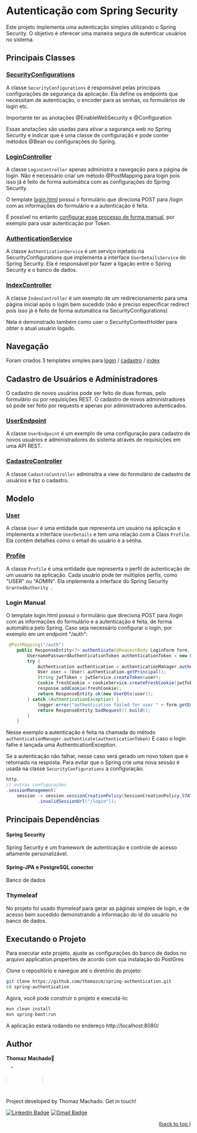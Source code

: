 # Autenticação com Spring Security

Este projeto implementa uma autenticação simples utilizando o Spring Security. O objetivo é oferecer uma maneira segura de autenticar usuários no sistema.

## Principais Classes

### [SecurityConfigurations](https://github.com/thomazcm/spring-authentication/blob/master/src/main/java/br/com/businesstec/springauthentication/config/SecurityConfigurations.java)

A classe `SecurityConfigurations` é responsável pelas principais configurações de segurança da aplicação. Ela define os endpoints que necessitam de autenticação, o encoder para as senhas, os formulários de login etc.

Importante ter as anotações @EnableWebSecurity e @Configuration

Essas anotações são usadas para ativar a segurança web no Spring Security e indicar que é uma classe de configuração e pode conter métodos @Bean ou configurações do Spring.

### [LoginController](https://github.com/thomazcm/spring-authentication/blob/master/src/main/java/br/com/businesstec/springauthentication/controller/LoginController.java)

A classe `LoginController` apenas administra a navegação para a página de login. Não é necessário criar um método @PostMapping para login pois isso já é feito de forma automática com as configurações do Spring Security.

O template [login.html](https://github.com/thomazcm/spring-authentication/blob/master/src/main/resources/templates/login.html) possui o formulário que direciona POST para /login com as informações do formulário e a autenticação é feita.

É possível no entanto [configurar esse processo de forma manual](#login-manual), por exemplo para usar autenticação por Token.


### [AuthenticationService](https://github.com/thomazcm/spring-authentication/blob/master/src/main/java/br/com/businesstec/springauthentication/config/AuthenticationService.java)

A classe `AuthenticationService` é um serviço injetado na SecurityConfigurations que implementa a interface `UserDetailsService` do Spring Security. Ela é responsável por fazer a ligação entre o Spring Security e o banco de dados.


### [IndexController](https://github.com/thomazcm/spring-authentication/blob/master/src/main/java/br/com/businesstec/springauthentication/controller/IndexController.java)

A classe `IndexController` é um exemplo de um redirecionamento para uma página inicial após o login bem sucedido (não é preciso especificar redirect pois isso já é feito de forma automática na SecurityConfigurations)

Nela é demonstrado também como user o SecurityContextHolder para obter o atual usuário logado.

## Navegação
Foram criados 3 templates simples para [login](https://github.com/thomazcm/spring-authentication/blob/master/src/main/resources/templates/login.html) / [cadastro](https://github.com/thomazcm/spring-authentication/blob/master/src/main/resources/templates/cadastro.html) / [index](https://github.com/thomazcm/spring-authentication/blob/master/src/main/resources/templates/index.html)

## Cadastro de Usuários e Administradores
O cadastro de novos usuários pode ser feito de duas formas, pelo formulário ou por requisições REST. O cadastro de novos administradores só pode ser feito por requests e apenas por administradores autenticados.

### [UserEndpoint](https://github.com/thomazcm/spring-authentication/blob/master/src/main/java/br/com/businesstec/springauthentication/endpoint/UserEndpoint.java)

A classe `UserEndpoint` é um exemplo de uma configuração para cadastro de novos usuários e administradores do sistema através de requisições em uma API REST.

### [CadastroController](https://github.com/thomazcm/spring-authentication/blob/master/src/main/java/br/com/businesstec/springauthentication/controller/CadastroController.java)

A classe `CadastroController` adminsitra a view do formulário de cadastro de usuários e faz o cadastro. 

## Modelo

### [User](https://github.com/thomazcm/spring-authentication/blob/master/src/main/java/br/com/businesstec/springauthentication/model/User.java)

A classe `User` é uma entidade que representa um usuário na aplicação e implementa a interface `UserDetails` e tem uma relação com a Class `Profile`. Ela contém detalhes como o email do usuário e a senha.

### [Profile](https://github.com/thomazcm/spring-authentication/blob/master/src/main/java/br/com/businesstec/springauthentication/model/Profile.java)

A classe `Profile` é uma entidade que representa o perfil de autenticação de um usuário na aplicação. Cada usuário pode ter múltiplos perfis, como "USER" ou "ADMIN". Ela implementa a interface do Spring Security `GrantedAuthority `.


### Login Manual
O template login.html possui o formulário que direciona POST para /login com as informações do formulário e a autenticação é feita, de forma automática pelo Spring.
Caso seja necessário configurar o login, por exemplo em um endpoint "/auth":
```java
 @PostMapping("/auth")
    public ResponseEntity<?> authenticate(@RequestBody LoginForm form, HttpServletResponse response) {
        UsernamePasswordAuthenticationToken authenticationToken = new UsernamePasswordAuthenticationToken(form.getEmail(), form.getPassword());
        try {
            Authentication authentication = authenticationManager.authenticate(authenticationToken);
            User user = (User) authentication.getPrincipal();
            String jwtToken = jwtService.createToken(user);
            Cookie freshCookie = cookieService.createFreshCookie(jwtToken);
            response.addCookie(freshCookie);
            return ResponseEntity.ok(new UserDto(user));
        } catch (AuthenticationException) {
            logger.error("authentication failed for user " + form.getEmail()+ System.lineSeparator() + e.getMessage());
            return ResponseEntity.badRequest().build();
        }
    }
```
Nesse exemplo a autenticação é feita na chamada do método `authenticationManager.authenticate(authenticationToken)`
E caso o login falhe é lançada uma AuthenticationException.

Se a autenticação não falhar, nesse caso será gerado um novo token que é retornado na resposta. 
Para evitar que o Spring crie uma nova sessão é usada na classe `SecurityConfigurations` a configuração:
```java
http.
// outras configurações
.sessionManagement(
    session -> session.sessionCreationPolicy(SessionCreationPolicy.STATELESS)
            .invalidSessionUrl("/login"));

```

## Principais Dependências

#### Spring Security

Spring Security é um framework de autenticação e controle de acesso altamente personalizável. 

#### Spring-JPA e PostgreSQL conector
Banco de dados

### Thymeleaf
No projeto foi usado thymeleaf para gerar as páginas simples de login, e de acesso bem sucedido demonstrando a informação do id do usuário no banco de dados.

## Executando o Projeto

Para executar este projeto, ajuste as configurações do banco de dados no arquivo application.properties de acordo com sua instalação do PostGres

Clone o repositório e navegue até o diretório do projeto:

```bash
git clone https://github.com/thomazcm/spring-authentication.git
cd spring-authentication

```
Agora, você pode construir o projeto e executá-lo:

```bash
mvn clean install
mvn spring-boot:run
```
A aplicação estará rodando no endereço http://localhost:8080/


## Author
<b>Thomaz Machado</b>🚀<br />
 <img style="border-radius: 50%;" src="https://avatars.githubusercontent.com/u/71472870?s=460&u=61b426b901b8fe02e12019b1fdb67bf0072d4f00&v=4" width="100px;" alt=""/><br />
Project developed by Thomaz Machado. Get in touch!  

[![Linkedin Badge](https://img.shields.io/badge/-Thomaz-blue?style=flat-square&logo=Linkedin&logoColor=white&link=https://www.linkedin.com/in/thomazcm)](https://www.linkedin.com/in/thomazcm) 
[![Gmail Badge](https://img.shields.io/badge/-thomazcm@gmail.com-c14438?style=flat-square&logo=Gmail&logoColor=white&link=mailto:thomazcm@gmail.com)](mailto:thomazcm@gmail.com)
 
 <p align="right">(<a href="#readme-top">back to top
</a>)</p>
